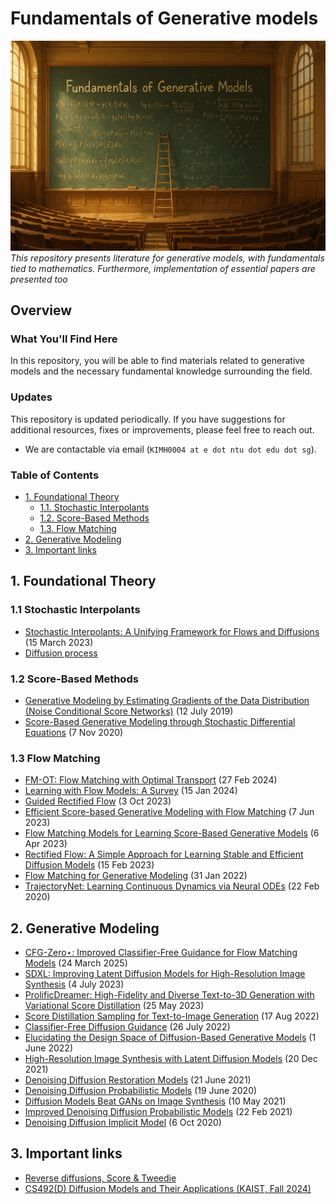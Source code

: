 # Fundamentals of Generative models

![Image created by ChatGPT](figures/image.png)
*This repository presents literature for generative models, with fundamentals tied to mathematics. Furthermore, implementation of essential papers are presented too*

## Overview

### What You'll Find Here

In this repository, you will be able to find materials related to generative models and the necessary fundamental knowledge surrounding the field. 

### Updates

This repository is updated periodically. If you have suggestions for additional resources, fixes or improvements, please feel free to reach out. 
- We are contactable via email (`KIMH0004 at e dot ntu dot edu dot sg`).

### Table of Contents
- [1. Foundational Theory](#1-foundational-theory)
  - [1.1. Stochastic Interpolants](#11-stochastic-interpolants)
  - [1.2. Score-Based Methods](#12-score-based-methods)
  - [1.3. Flow Matching](#13-flow-matching)
- [2. Generative Modeling](#2-gen-modeling)
- [3. Important links](#3-important-links)

## 1. Foundational Theory 
### 1.1 Stochastic Interpolants

* [Stochastic Interpolants: A Unifying Framework for Flows and Diffusions](https://arxiv.org/abs/2303.08797) (15 March 2023)  
* [Diffusion process](./foundational_theory/diffusion_process/) 

### 1.2 Score-Based Methods

* [Generative Modeling by Estimating Gradients of the Data Distribution (Noise Conditional Score Networks)](https://arxiv.org/abs/1907.05600) (12 July 2019)  
* [Score-Based Generative Modeling through Stochastic Differential Equations](https://arxiv.org/abs/2011.13456) (7 Nov 2020)  

### 1.3 Flow Matching

- [FM-OT: Flow Matching with Optimal Transport](https://arxiv.org/abs/2402.15336) (27 Feb 2024)  
- [Learning with Flow Models: A Survey](https://arxiv.org/abs/2401.07106) (15 Jan 2024)  
- [Guided Rectified Flow](https://arxiv.org/abs/2310.02234) (3 Oct 2023)  
- [Efficient Score-based Generative Modeling with Flow Matching](https://arxiv.org/abs/2306.03341) (7 Jun 2023)  
- [Flow Matching Models for Learning Score-Based Generative Models](https://arxiv.org/abs/2304.03062) (6 Apr 2023)  
- [Rectified Flow: A Simple Approach for Learning Stable and Efficient Diffusion Models](https://arxiv.org/abs/2302.07865) (15 Feb 2023)  
- [Flow Matching for Generative Modeling](https://arxiv.org/abs/2201.13413) (31 Jan 2022)  
- [TrajectoryNet: Learning Continuous Dynamics via Neural ODEs](https://arxiv.org/abs/2002.09745) (22 Feb 2020)  

## 2. Generative Modeling

* [CFG-Zero⋆: Improved Classifier-Free Guidance for Flow Matching Models](https://arxiv.org/pdf/2503.18886) (24 March 2025)
* [SDXL: Improving Latent Diffusion Models for High-Resolution Image Synthesis](https://arxiv.org/abs/2307.01952) (4 July 2023)
* [ProlificDreamer: High-Fidelity and Diverse Text-to-3D Generation with Variational Score Distillation](https://arxiv.org/abs/2305.16213) (25 May 2023)
* [Score Distillation Sampling for Text-to-Image Generation](https://arxiv.org/abs/2208.09199) (17 Aug 2022)
* [Classifier-Free Diffusion Guidance](https://arxiv.org/abs/2207.12598) (26 July 2022)  
* [Elucidating the Design Space of Diffusion-Based Generative Models](https://arxiv.org/abs/2206.00364) (1 June 2022)  
* [High-Resolution Image Synthesis with Latent Diffusion Models](https://arxiv.org/abs/2112.10752) (20 Dec 2021)  
* [Denoising Diffusion Restoration Models](https://arxiv.org/abs/2106.10194) (21 June 2021)  
* [Denoising Diffusion Probabilistic Models](https://arxiv.org/abs/2006.11239) (19 June 2020)  
* [Diffusion Models Beat GANs on Image Synthesis](https://arxiv.org/abs/2105.05233) (10 May 2021)  
* [Improved Denoising Diffusion Probabilistic Models](https://arxiv.org/abs/2102.09672) (22 Feb 2021)  
* [Denoising Diffusion Implicit Model](https://arxiv.org/abs/2010.02502) (6 Oct 2020) 
  
## 3. Important links

* [Reverse diffusions, Score & Tweedie](https://alexxthiery.github.io/notes/reverse_and_tweedie/reverse_and_tweedie.html)  
* [CS492(D) Diffusion Models and Their Applications (KAIST, Fall 2024)](https://mhsung.github.io/kaist-cs492d-fall-2024/)